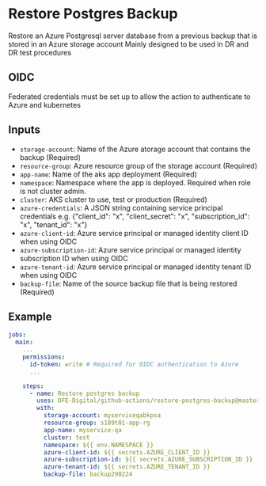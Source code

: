 # Restore Postgres Backup

Restore an Azure Postgresql server database from a previous backup that is stored in an Azure storage account
Mainly designed to be used in DR and DR test procedures

## OIDC
Federated credentials must be set up to allow the action to authenticate to Azure and kubernetes

## Inputs
- `storage-account`: Name of the Azure atorage account that contains the backup (Required)
- `resource-group`: Azure resource group of the storage account (Required)
- `app-name`: Name of the aks app deployment (Required)
- `namespace`: Namespace where the app is deployed. Required when role is not cluster admin.
- `cluster`: AKS cluster to use, test or production (Required)
- `azure-credentials`: A JSON string containing service principal credentials e.g. {"client_id": "x", "client_secret": "x", "subscription_id": "x", "tenant_id": "x"}
- `azure-client-id`: Azure service principal or managed identity client ID when using OIDC
- `azure-subscription-id`: Azure service principal or managed identity subscription ID when using OIDC
- `azure-tenant-id`: Azure service principal or managed identity tenant ID when using OIDC
- `backup-file`: Name of the source backup file that is being restored (Required)

## Example

```yaml
jobs:
  main:
    ...
    permissions:
      id-token: write # Required for OIDC authentication to Azure
      ...

    steps:
      - name: Restore postgres backup
        uses: DFE-Digital/github-actions/restore-postgres-backup@master
        with:
          storage-account: myserviceqabkpsa
          resource-group: s189t01-app-rg
          app-name: myservice-qa
          cluster: test
          namespace: ${{ env.NAMESPACE }}
          azure-client-id: ${{ secrets.AZURE_CLIENT_ID }}
          azure-subscription-id: ${{ secrets.AZURE_SUBSCRIPTION_ID }}
          azure-tenant-id: ${{ secrets.AZURE_TENANT_ID }}
          backup-file: backup290224
```
